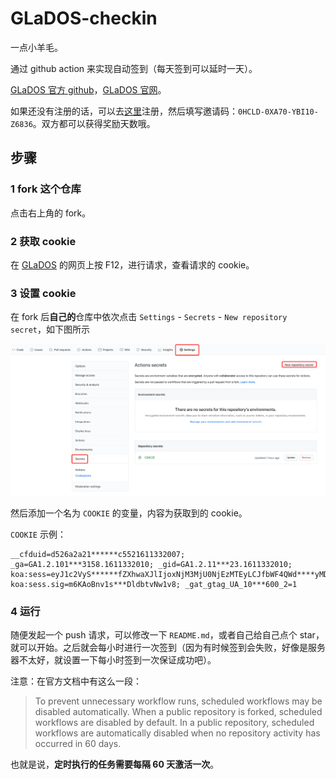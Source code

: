 # GLaDOS-checkin

一点小羊毛。

通过 github action 来实现自动签到（每天签到可以延时一天）。

[GLaDOS 官方 github](https://github.com/glados-network/GLaDOS)，[GLaDOS 官网](https://glados.rocks/)。

如果还没有注册的话，可以去[这里](https://glados.rocks/register)注册，然后填写邀请码：`0HCLD-0XA70-YBI10-Z6836`。双方都可以获得奖励天数哦。

## 步骤

### 1 fork 这个仓库

点击右上角的 fork。

### 2 获取 cookie

在 [GLaDOS](https://glados.rocks/console/checkin) 的网页上按 F12，进行请求，查看请求的 cookie。

### 3 设置 cookie

在 fork 后**自己的**仓库中依次点击 `Settings` - `Secrets` - `New repository secret`，如下图所示

![image-20210111220035535](README.assets/image-20210111220035535.png)

然后添加一个名为 `COOKIE` 的变量，内容为获取到的 cookie。

`COOKIE` 示例：

```text
__cfduid=d526a2a21******c5521611332007; _ga=GA1.2.101***3158.1611332010; _gid=GA1.2.11***23.1611332010; koa:sess=eyJ1c2VyS******fZXhwaXJlIjoxNjM3MjU0NjEzMTEyLCJfbWF4QWd****yMDAwMDAwMH0=; koa:sess.sig=m6KAoBnv1s***DldbtvNw1v8; _gat_gtag_UA_10***600_2=1
```

### 4 运行 

随便发起一个 push 请求，可以修改一下 `README.md`，或者自己给自己点个 star，就可以开始。之后就会每小时进行一次签到（因为有时候签到会失败，好像是服务器不太好，就设置一下每小时签到一次保证成功吧）。



注意：在官方文档中有这么一段：

> To prevent unnecessary workflow runs, scheduled workflows may be disabled automatically. When a public repository is forked, scheduled workflows are disabled by default. In a public repository, scheduled workflows are automatically disabled when no repository activity has occurred in 60 days.

也就是说，**定时执行的任务需要每隔 60 天激活一次**。


